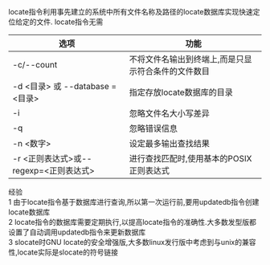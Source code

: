 

locate指令利用事先建立的系统中所有文件名称及路径的locate数据库实现快速定位给定的文件.
locate指令无需

选项 | 功能
-- | --
-c/--count | 不将文件名输出到终端上,而是只显示符合条件的文件数目
-d <目录> 或 --database = <目录> | 指定存放locate数据库的目录
-i | 忽略文件名大小写差异
-q | 忽略错误信息
-n <数字> | 设定最多输出查找结果
-r <正则表达式>或--regexp=<正则表达式> | 进行查找匹配时,使用基本的POSIX正则表达式

经验  
1 由于locate指令基于数据库进行查询,所以第一次运行前,要用updatedb指令创建locate数据库  
2 locate指令的数据库需要定期执行,以提高locate指令的准确性.大多数发型版都设置了自动调用updatedb指令来更新数据库  
3 slocate时GNU locate的安全增强版,大多数linux发行版中考虑到与unix的兼容性,locate实际是slocate的符号链接